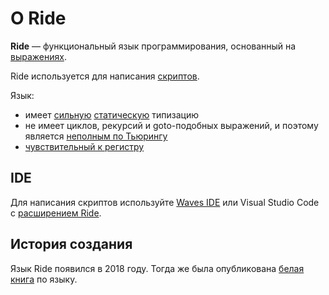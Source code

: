 # О Ride

**Ride** — функциональный язык программирования, основанный на [выражениях](/ru/ride/base-concepts/expression).

Ride используется для написания [скриптов](/ru/ride/script).

Язык:

* имеет [сильную](https://ru.wikipedia.org/wiki/Сильная_и_слабая_типизация) [статическую](https://ru.wikipedia.org/wiki/Статическая_типизация) типизацию
* не имеет циклов, рекурсий и goto-подобных выражений, и поэтому является [неполным по Тьюрингу](https://ru.wikipedia.org/wiki/Полнота_по_Тьюрингу)
* [чувствительный к регистру](https://ru.wikipedia.org/wiki/Чувствительность_к_регистру_символов)

## IDE

Для написания скриптов используйте [Waves IDE](/ru/building-apps/smart-contracts/tools/waves-ide) или Visual Studio Code с [расширением Ride](https://marketplace.visualstudio.com/items?itemName=wavesplatform.waves-ride).

## История создания

Язык Ride появился в 2018 году. Тогда же была опубликована [белая книга](https://wavesprotocol.org/files/docs/white_paper_waves_smart_contracts.pdf) по языку.  
